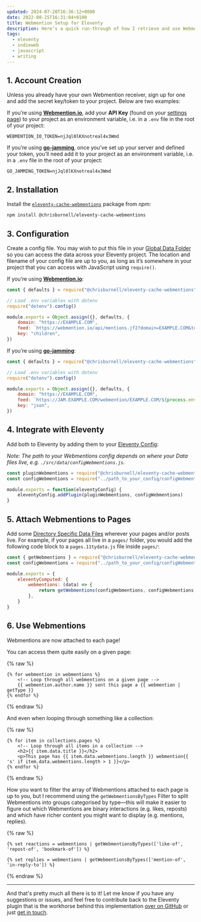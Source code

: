 ```yaml
---
updated: 2024-07-20T16:36:12+0800
date: 2022-08-25T16:31:04+0100
title: Webmention Setup for Eleventy
description: Here’s a quick run-through of how I retrieve and use Webmentions with my Eleventy website.
tags:
  - eleventy
  - indieweb
  - javascript
  - writing
---
```


<h2 id="1">1. Account Creation</h2>

Unless you already have your own Webmention receiver, sign up for one and add the secret key/token to your project. Below are two examples:

If you’re using **[Webmention.io](https://webmention.io/)**, add your **API Key** (found on your [settings page](https://webmention.io/settings)) to your project as an environment variable, i.e. in a `.env` file in the root of your project:

```text
WEBMENTION_IO_TOKEN=njJql0lKXnotreal4x3Wmd
```

If you’re using **[go-jamming](https://git.brainbaking.com/wgroeneveld/go-jamming)**, once you’ve set up your server and defined your token, you’ll need add it to your project as an environment variable, i.e. in a `.env` file in the root of your project:

```text
GO_JAMMING_TOKEN=njJql0lKXnotreal4x3Wmd
```

<h2 id="2">2. Installation</h2>

Install the [`eleventy-cache-webmentions`](/eleventy-cache-webmentions/) package from *npm*:

```bash
npm install @chrisburnell/eleventy-cache-webmentions
```

<h2 id="3">3. Configuration</h2>

Create a config file. You may wish to put this file in your [Global Data Folder](https://www.11ty.dev/docs/data-global/) so you can access the data across your Eleventy project. The location and filename of your config file are up to you, as long as it’s somewhere in your project that you can access with JavaScript using `require()`.

If you’re using **[Webmention.io](https://webmention.io/)**:

```javascript
const { defaults } = require("@chrisburnell/eleventy-cache-webmentions")

// Load .env variables with dotenv
require("dotenv").config()

module.exports = Object.assign({}, defaults, {
	domain: "https://EXAMPLE.COM",
	feed: `https://webmention.io/api/mentions.jf2?domain=EXAMPLE.COM&token=${process.env.WEBMENTION_IO_TOKEN}`,
	key: "children",
})
```

If you’re using **[go-jamming](https://git.brainbaking.com/wgroeneveld/go-jamming)**:

```javascript
const { defaults } = require("@chrisburnell/eleventy-cache-webmentions")

// Load .env variables with dotenv
require("dotenv").config()

module.exports = Object.assign({}, defaults, {
	domain: "https://EXAMPLE.COM",
	feed: `https://JAM.EXAMPLE.COM/webmention/EXAMPLE.COM/${process.env.GO_JAMMING_TOKEN}`,
	key: "json",
})
```

<h2 id="4">4. Integrate with Eleventy</h2>

Add both to Eleventy by adding them to your [Eleventy Config](https://www.11ty.dev/docs/config/):

*Note: The path to your Webmentions config depends on where your Data files live, e.g. `./src/data/configWebmentions.js`.*

```javascript
const pluginWebmentions = require("@chrisburnell/eleventy-cache-webmentions")
const configWebmentions = require("../path_to_your_config/configWebmentions.js")

module.exports = function(eleventyConfig) {
	eleventyConfig.addPlugin(pluginWebmentions, configWebmentions)
}
```

<h2 id="5">5. Attach Webmentions to Pages</h2>

Add some [Directory Specific Data Files](https://www.11ty.dev/docs/data-template-dir/) wherever your pages and/or posts live. For example, if your pages all live in a `pages/` folder, you would add the following code block to a `pages.11tydata.js` file inside `pages/`:

```javascript
const { getWebmentions } = require("@chrisburnell/eleventy-cache-webmentions")
const configWebmentions = require("../path_to_your_config/configWebmentions.js")

module.exports = {
	eleventyComputed: {
		webmentions: (data) => {
			return getWebmentions(configWebmentions, configWebmentions.domain + data.page.url)
		},
	}
}
```

<h2 id="6">6. Use Webmentions</h2>

Webmentions are now attached to each page!

You can access them quite easily on a given page:

{% raw %}
```twig
{% for webmention in webmentions %}
	<!-- Loop through all webmentions on a given page -->
	{{ webmention.author.name }} sent this page a {{ webmention | getType }}
{% endfor %}
```
{% endraw %}

And even when looping through something like a collection:

{% raw %}
```twig
{% for item in collections.pages %}
	<!-- Loop through all items in a collection -->
	<h2>{{ item.data.title }}</h2>
	<p>This page has {{ item.data.webmentions.length }} webmention{{ 's' if item.data.webmentions.length > 1 }}</p>
{% endfor %}
```
{% endraw %}

How you want to filter the array of Webmentions attached to each page is up to you, but I recommend using the `getWebmentionsByTypes` Filter to split Webmentions into groups categorised by type—this will make it easier to figure out which Webmentions are binary interactions (e.g. likes, reposts) and which have richer content you might want to display (e.g. mentions, replies).

{% raw %}
```twig
{% set reactions = webmentions | getWebmentionsByTypes(['like-of', 'repost-of', 'bookmark-of']) %}

{% set replies = webmentions | getWebmentionsByTypes(['mention-of', 'in-reply-to']) %}
```
{% endraw %}

--------

And that's pretty much all there is to it! Let me know if you have any suggestions or issues, and feel free to contribute back to the Eleventy plugin that is the workhorse behind this implementation [over on GitHub](https://github.com/chrisburnell/eleventy-cache-webmentions) or just [get in touch](/about/#contact).
